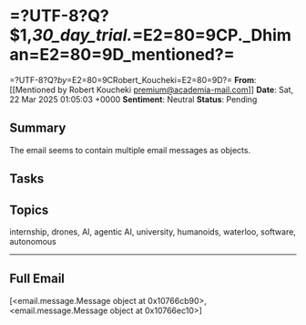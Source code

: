 # =?UTF-8?Q?$1,_30_day_trial._=E2=80=9CP._Dhiman=E2=80=9D_mentioned?=
 =?UTF-8?Q?_by_=E2=80=9CRobert_Koucheki=E2=80=9D?=
**From**: [[Mentioned by Robert Koucheki <premium@academia-mail.com>]]
**Date**: Sat, 22 Mar 2025 01:05:03 +0000
**Sentiment**: Neutral
**Status**: Pending

## Summary
The email seems to contain multiple email messages as objects.

## Tasks

## Topics
internship, drones, AI, agentic AI, university, humanoids, waterloo, software, autonomous

---

## Full Email
[<email.message.Message object at 0x10766cb90>, <email.message.Message object at 0x10766ec10>]